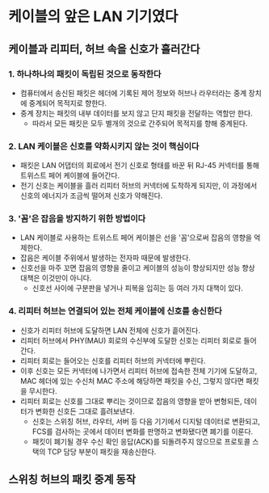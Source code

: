 # 케이블의 앞은 LAN 기기였다
## 케이블과 리피터, 허브 속을 신호가 흘러간다
### 1. 하나하나의 패킷이 독립된 것으로 동작한다
- 컴퓨터에서 송신된 패킷은 헤더에 기록된 제어 정보와 허브나 라우터라는 중계 장치에 중계되어 목적지로 향한다.  
- 중계 장치는 패킷의 내부 데이터를 보지 않고 단지 패킷을 전달하는 역할만 한다.
  - 따라서 모든 패킷은 모두 별개의 것으로 간주되어 목적지를 향해 중계된다.


### 2. LAN 케이블은 신호를 약화시키지 않는 것이 핵심이다
- 패킷은 LAN 어댑터의 회로에서 전기 신호로 형태를 바꾼 뒤 RJ-45 커넥터를 통해 트위스트 페어 케이블에 들어간다.
- 전기 신호는 케이블을 흘러 리피터 허브의 커넥터에 도착하게 되지만, 이 과정에서 신호의 에너지가 조금씩 떨어져 신호가 약해진다.


### 3. '꼼'은 잡음을 방지하기 위한 방법이다
- LAN 케이블로 사용하는 트위스트 페어 케이블은 선을 '꼼'으로써 잡음의 영향을 억제한다.
- 잡음은 케이블 주위에서 발생하는 전자파 때문에 발생한다.
- 신호선을 마주 꼬면 잡음의 영향을 줄이고 케이블의 성능이 향상되지만 성능 향상 대책은 이것만이 아니다.
  - 신호선 사이에 구분판을 넣거나 피복을 입히는 등 여러 가지 대책이 있다.

### 4. 리피터 허브는 연결되어 있는 전체 케이블에 신호를 송신한다
- 신호가 리피터 허브에 도달하면 LAN 전체에 신호가 흩어진다.
- 리피터 허브에서 PHY(MAU) 회로의 수신부에 도달한 신호는 리피터 회로로 들어간다.
- 리피터 회로는 들어오는 신호를 리피터 허브의 커넥터에 뿌린다.
- 이후 신호는 모든 커넥터에 나가면서 리피터 허브에 접속한 전체 기기에 도달하고, MAC 헤더에 있는 수신처 MAC 주소에 해당하면 패킷을 수신, 그렇지 않다면 패킷을 무시한다.
- 리피터 회로는 신호를 그대로 뿌리는 것이므로 잡음의 영향을 받아 변형되든, 데이터가 변화한 신호든 그대로 흘려보낸다.
  - 신호는 스위칭 허브, 라우터, 서버 등 다음 기기에서 디지털 데이터로 변환되고, FCS를 검사하는 곳에서 데이터 변화를 판명하고 변화됐다면 폐기를 이룬다.
  - 패킷이 폐기될 경우 수신 확인 응답(ACK)를 되돌려주지 않으므로 프로토콜 스택의 TCP 담당 부분이 패킷을 재송신한다.

## 스위칭 허브의 패킷 중계 동작 